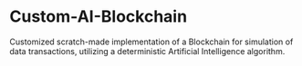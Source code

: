 # Custom-AI-Blockchain
Customized scratch-made implementation of a Blockchain for simulation of data transactions, utilizing a deterministic Artificial Intelligence algorithm.
